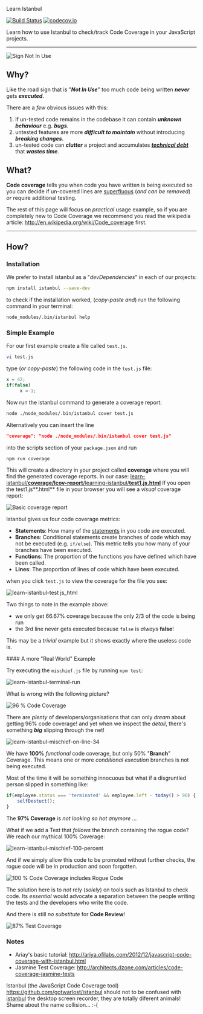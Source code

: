 Learn Istanbul

[![Build Status](https://travis-ci.org/dwyl/learn-istanbul.svg?branch=master)](https://travis-ci.org/dwyl/learn-istanbul)
[![codecov.io](https://codecov.io/github/dwyl/learn-istanbul/coverage.svg?branch=master)](https://codecov.io/github/dwyl/learn-istanbul?branch=master)


Learn how to use Istanbul to check/track Code Coverage in your JavaScript projects.

- - -

![Sign Not In Use](https://cloud.githubusercontent.com/assets/194400/14234939/5e182636-f9e7-11e5-9fa3-7509389416be.jpeg "Sign not in use!")

## Why?

Like the road sign that is "***Not In Use***" too much code
being written ***never*** gets ***executed***.

There are a *few* obvious issues with this:
1. if un-tested code remains in the codebase it can contain ***unknown behaviour*** e.g. ***bugs***.
2. untested features are more ***difficult to maintain*** without introducing ***breaking changes***.
3. un-tested code can ***clutter*** a project and accumulates [***technical debt***](https://en.wikipedia.org/wiki/Technical_debt) that ***wastes time***.

## What?

**Code coverage** tells you when code you have written is being executed
so you can decide if un-covered lines are [superfluous](https://www.google.com/search?q=superfluous)
(*and can be removed*) *or* require additional testing.

The rest of this page will focus on *practical* usage example, so
if you are completely new to Code Coverage we recommend you read the
wikipedia article: http://en.wikipedia.org/wiki/Code_coverage first.

- - -

## How?

### Installation

We prefer to install istanbul as a "*devDependencies*" in each of our projects:

```sh
npm install istanbul --save-dev
```

to check if the installation worked, (*copy-paste and*) run the following command
in your terminal:

```sh
node_modules/.bin/istanbul help
```


### Simple Example

For our first example create a file called `test.js`.

```sh
vi test.js
```

type (*or copy-paste*) the following code in the `test.js` file:

```javascript
x = 42;
if(false)
     x =-1;
```

Now run the istanbul command to generate a coverage report:

```sh
node ./node_modules/.bin/istanbul cover test.js
```

Alternatively you can insert the line

```json
"coverage": "node ./node_modules/.bin/istanbul cover test.js"
```

into the scripts section of your `package.json` and run

```sh
npm run coverage
```

This will create a directory in your project called **coverage**
where you will find the generated coverage reports.
In our case:
[learn-istanbul/**coverage/lcov-report**/learning-istanbul/**test1.js.html**]()
If you open the test1.js**.html** file in your browser
you will see a *visual* coverage report:



![Basic coverage report](https://cloud.githubusercontent.com/assets/194400/14235269/27f13d9a-f9f1-11e5-9b43-5c8c659717e0.png)

Istanbul gives us four code coverage metrics:
* **Statements**: How many of the [statements](http://www.2ality.com/2012/09/expressions-vs-statements.html) in you code are executed.
* **Branches**: Conditional statements create branches of code which may not be executed (e.g. `if/else`). This metric tells you how many of your branches have been executed.
* **Functions**: The proportion of the functions you have defined which have been called.
* **Lines**: The proportion of lines of code which have been executed.

when you click `test.js` to view the coverage for the file you see:

![learn-istanbul-test js_html](https://cloud.githubusercontent.com/assets/194400/14235369/2e87e3cc-f9f4-11e5-8701-09a5c538f98e.png)

Two things to note in the example above:

- we only get 66.67% coverage because the
only 2/3 of the code is being run
- the 3rd line never gets executed because
`false` is *always* **false**!

This may be a *trivial* example but it shows
exactly where the useless code is.

#### A more "Real World" Example

Try executing the `mischief.js` file by running `npm test`:

![learn-istanbul-terminal-run](https://cloud.githubusercontent.com/assets/194400/14235496/d5ae4f4e-f9f7-11e5-9388-c50dcca10cbf.png)


What is wrong with the following picture?

![96 % Code Coverage](https://cloud.githubusercontent.com/assets/194400/14235348/7d80c1de-f9f3-11e5-88bd-de9e4d792c3b.png)

There are *plenty* of developers/organisations that can
only *dream* about getting 96% code coverage!
and yet when we inspect the *detail*, there's
something ***big*** slipping through the net!

![learn-istanbul-mischief-on-line-34](https://cloud.githubusercontent.com/assets/194400/14235401/3d8c14fa-f9f5-11e5-946a-d57484b46ce7.png)

We have **100%** *functional* code coverage, but only 50% "**Branch**" Coverage.
This means one or more *conditional execution* branches is not being executed.

Most of the time it will be something innocuous but what if a disgruntled
person slipped in something like:

```javascript
if(employee.status === 'terminated' && employee.left - today() > 90) {
	selfDestuct();
}
```
The **97% Coverage** is *not looking so hot anymore* ...

What if we add a Test that *follows* the branch containing the rogue code?
We reach our mythical 100% Coverage:

![learn-istanbul-mischief-100-percent](https://cloud.githubusercontent.com/assets/194400/14235536/2e274184-f9f9-11e5-8999-9dc92cbb3486.png)

And if we simply allow this code to be promoted without further checks,
the rogue code will be in production and soon forgotten.

![100 % Code Coverage includes Rogue Code](https://cloud.githubusercontent.com/assets/194400/14235588/c18e7ee6-f9fa-11e5-93c8-48ba6a25f2da.png)

The solution here is to *not* rely (*solely*) on tools such as Istanbul to check code.
Its *essential* would advocate a separation between the people writing the tests and the developers
who write the code.

And there is still *no substitute* for **Code Review**!


![87% Test Coverage](http://i.imgur.com/NTI4Pxw.png)

### Notes

- Ariay's basic tutorial: http://ariya.ofilabs.com/2012/12/javascript-code-coverage-with-istanbul.html
- Jasmine Test Coverage: http://architects.dzone.com/articles/code-coverage-jasmine-tests

Istanbul (the JavaScript Code Coverage tool)
https://github.com/gotwarlost/istanbul
should not to be confused with [istanbul](https://wiki.gnome.org/Istanbul)
the desktop screen recorder, they are totally diferent animals!
Shame about the name collision... :-(
